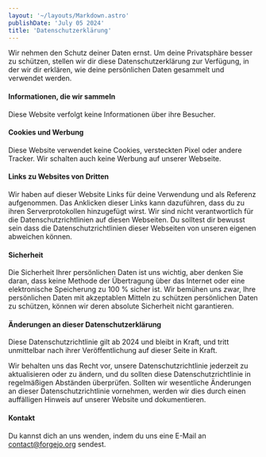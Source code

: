 ```yaml
---
layout: '~/layouts/Markdown.astro'
publishDate: 'July 05 2024'
title: 'Datenschutzerklärung'
---
```


Wir nehmen den Schutz deiner Daten ernst. Um deine Privatsphäre besser zu schützen, stellen wir dir diese
Datenschutzerklärung zur Verfügung, in der wir dir erklären, wie deine persönlichen Daten gesammelt und verwendet
werden.

#### Informationen, die wir sammeln

Diese Website verfolgt keine Informationen über ihre Besucher.

#### Cookies und Werbung

Diese Website verwendet keine Cookies, versteckten Pixel oder andere Tracker. Wir schalten auch keine Werbung auf
unserer Webseite.

#### Links zu Websites von Dritten

Wir haben auf dieser Website Links für deine Verwendung und als Referenz aufgenommen. Das Anklicken dieser Links kann
dazuführen, dass du zu ihren Serverprotokollen hinzugefügt wirst. Wir sind nicht verantwortlich für die
Datenschutzrichtlinien auf diesen Webseiten. Du solltest dir bewusst sein
dass die Datenschutzrichtlinien dieser Webseiten von unseren eigenen abweichen können.

#### Sicherheit

Die Sicherheit Ihrer persönlichen Daten ist uns wichtig, aber denken Sie daran, dass keine Methode der Übertragung über
das Internet oder eine elektronische Speicherung zu 100 % sicher ist. Wir bemühen uns zwar, Ihre persönlichen Daten mit
akzeptablen Mitteln zu schützen persönlichen Daten zu schützen, können wir deren absolute Sicherheit nicht garantieren.

#### Änderungen an dieser Datenschutzerklärung

Diese Datenschutzrichtlinie gilt ab 2024 und bleibt in Kraft, und tritt unmittelbar nach ihrer Veröffentlichung auf
dieser Seite in Kraft.

Wir behalten uns das Recht vor, unsere Datenschutzrichtlinie jederzeit zu aktualisieren oder zu ändern, und du sollten
diese Datenschutzrichtlinie in regelmäßigen Abständen überprüfen. Sollten wir wesentliche Änderungen an dieser
Datenschutzrichtlinie vornehmen, werden wir dies durch einen auffälligen Hinweis auf unserer Website und dokumentieren.

#### Kontakt

Du kannst dich an uns wenden, indem du uns eine E-Mail an contact@forgejo.org sendest.
